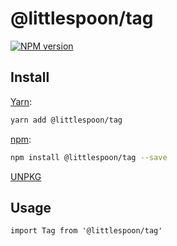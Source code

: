 # @littlespoon/tag

[![NPM version](https://img.shields.io/npm/v/@littlespoon/tag.svg)](https://www.npmjs.com/package/@littlespoon/tag)

## Install

[Yarn](https://yarnpkg.com/package/@littlespoon/tag):

```sh
yarn add @littlespoon/tag
```

[npm](https://www.npmjs.com/package/@littlespoon/tag):

```sh
npm install @littlespoon/tag --save
```

[UNPKG](https://unpkg.com/browse/@littlespoon/tag/)

## Usage

```tsx
import Tag from '@littlespoon/tag'
```
